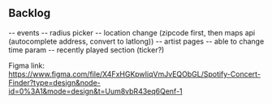 ## Backlog
-- events
    -- radius picker
    -- location change (zipcode first, then maps api (autocomplete address, convert to latlong))
-- artist pages
-- able to change time param
-- recently played section (ticker?)


Figma link: https://www.figma.com/file/X4FxHGKpwIiqVmJvEQObGL/Spotify-Concert-Finder?type=design&node-id=0%3A1&mode=design&t=Uum8vbR43eq6Qenf-1

